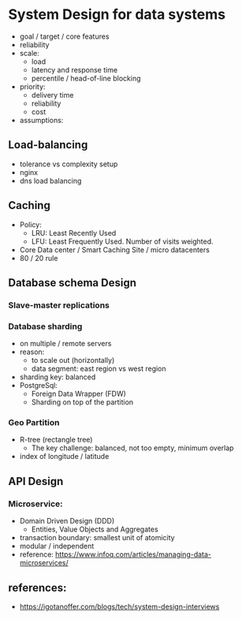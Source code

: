 # System Design for data systems
* goal / target / core features
* reliability
* scale:
    * load
    * latency and response time
    * percentile / head-of-line blocking
* priority:
    * delivery time
    * reliability
    * cost
* assumptions:

## Load-balancing
* tolerance vs complexity setup
* nginx
* dns load balancing

## Caching
* Policy:
    * LRU: Least Recently Used
    * LFU: Least Frequently Used. Number of visits weighted.
* Core Data center / Smart Caching Site / micro datacenters
* 80 / 20 rule

## Database schema Design

### Slave-master replications

### Database sharding
* on multiple / remote servers
* reason:
    * to scale out (horizontally)
    * data segment: east region vs west region
* sharding key: balanced
* PostgreSql:
    * Foreign Data Wrapper (FDW)
    * Sharding on top of the partition

### Geo Partition
* R-tree (rectangle tree)
    * The key challenge: balanced, not too empty, minimum overlap
* index of longitude / latitude

## API Design

### Microservice:
* Domain Driven Design (DDD)
    * Entities, Value Objects and Aggregates
* transaction boundary: smallest unit of atomicity
* modular / independent
* reference: https://www.infoq.com/articles/managing-data-microservices/

## references:
* https://igotanoffer.com/blogs/tech/system-design-interviews
